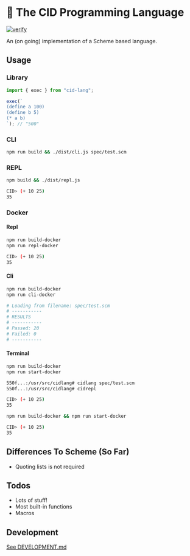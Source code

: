 # 🧩 The CID Programming Language

[![verify](https://github.com/kyleect/cid-lang/actions/workflows/ci.yml/badge.svg)](https://github.com/kyleect/cid-lang/actions/workflows/ci.yml)

An (on going) implementation of a Scheme based language.

## Usage

### Library

```typescript
import { exec } from "cid-lang";

exec(`
(define a 100)
(define b 5)
(* a b)
`); // "500"
```

### CLI

```bash
npm run build && ./dist/cli.js spec/test.scm
```

### REPL

```bash
npm build && ./dist/repl.js

CID> (+ 10 25)
35
```

### Docker

#### Repl

```bash
npm run build-docker
npm run repl-docker

CID> (+ 10 25)
35
```

#### Cli

```bash
npm run build-docker
npm run cli-docker

# Loading from filename: spec/test.scm
# -----------
# RESULTS
# -----------
# Passed: 20
# Failed: 0
# -----------
```

#### Terminal

```bash
npm run build-docker
npm run start-docker

550f...:/usr/src/cidlang# cidlang spec/test.scm
550f...:/usr/src/cidlang# cidrepl

CID> (+ 10 25)
35
```

```bash
npm run build-docker && npm run start-docker

CID> (+ 10 25)
35
```

## Differences To Scheme (So Far)

- Quoting lists is not required

## Todos

- Lots of stuff!
- Most built-in functions
- Macros

## Development

[See DEVELOPMENT.md](DEVELOPMENT.md)
